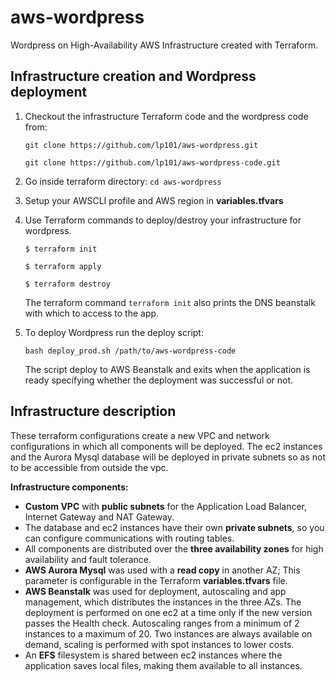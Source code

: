 # aws-wordpress
Wordpress on High-Availability AWS Infrastructure created with Terraform.

## Infrastructure creation and Wordpress deployment
1. Checkout the infrastructure Terraform code and the wordpress code from:
    
    `git clone https://github.com/lp101/aws-wordpress.git`
    
    `git clone https://github.com/lp101/aws-wordpress-code.git`

2. Go inside terraform directory:
    `cd aws-wordpress`

3. Setup your AWSCLI profile and AWS region in **variables.tfvars**

4. Use Terraform commands to deploy/destroy your infrastructure for wordpress.

    `$ terraform init`

    `$ terraform apply`

    `$ terraform destroy`

    The terraform command `terraform init` also prints the DNS beanstalk with which to access to the app.

5. To deploy Wordpress run the deploy script:
    
    `bash deploy_prod.sh /path/to/aws-wordpress-code`
    
    The script deploy to AWS Beanstalk and exits when the application is ready specifying whether the deployment was successful or not.



## Infrastructure description
These terraform configurations create a new VPC and network configurations in which all components will be deployed.
The ec2 instances and the Aurora Mysql database will be deployed in private subnets so as not to be accessible from outside the vpc.

**Infrastructure components:**
- **Custom VPC** with **public subnets** for the Application Load Balancer, Internet Gateway and NAT Gateway.
- The database and ec2 instances have their own **private subnets**, so you can configure communications with routing tables.
- All components are distributed over the **three availability zones** for high availability and fault tolerance.
- **AWS Aurora Mysql** was used with a **read copy** in another AZ; This parameter is configurable in the Terraform **variables.tfvars** file.
- **AWS Beanstalk** was used for deployment, autoscaling and app management, which distributes the instances in the three AZs. The deployment is performed on one ec2 at a time only if the new version passes the Health check. 
Autoscaling ranges from a minimum of 2 instances to a maximum of 20. Two instances are always available on demand, scaling is performed with spot instances to lower costs.
- An **EFS** filesystem is shared between ec2 instances where the application saves local files, making them available to all instances.
